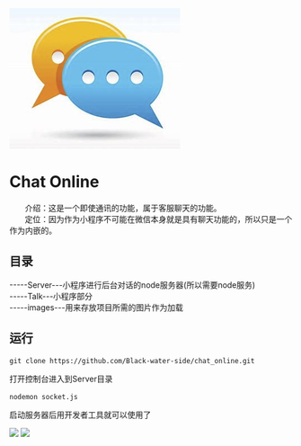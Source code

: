 <p>
    <img src="./images/chaticon.png"/>
</p>

# Chat Online    
&nbsp;&nbsp;&nbsp;&nbsp;&nbsp;&nbsp;&nbsp;介绍：这是一个即使通讯的功能，属于客服聊天的功能。  
&nbsp;&nbsp;&nbsp;&nbsp;&nbsp;&nbsp;&nbsp;定位：因为作为小程序不可能在微信本身就是具有聊天功能的，所以只是一个作为内嵌的。
## 目录
-----Server---小程序进行后台对话的node服务器(所以需要node服务)  
-----Talk---小程序部分  
-----images---用来存放项目所需的图片作为加载  
## 运行
```
git clone https://github.com/Black-water-side/chat_online.git
```
打开控制台进入到Server目录
```
nodemon socket.js
```
启动服务器后用开发者工具就可以使用了
<p>
    <img src="https://www.lgstatic.com/10/a39180560fba45f2b71f000753c10d9b.png"/>
    <img src="https://www.lgstatic.com/10/a8490c37a7994cb2b6049bc8ed69b96a.png"/>
</p>

